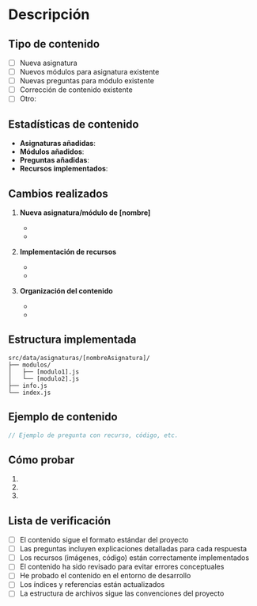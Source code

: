 # Descripción

<!-- Proporciona un resumen del contenido educativo que estás añadiendo -->

## Tipo de contenido

<!-- Marca con una "x" la opción relevante -->

- [ ] Nueva asignatura
- [ ] Nuevos módulos para asignatura existente
- [ ] Nuevas preguntas para módulo existente
- [ ] Corrección de contenido existente
- [ ] Otro: <!-- especifica -->

## Estadísticas de contenido

<!-- Completa según corresponda -->

- **Asignaturas añadidas**: <!-- número y nombres -->
- **Módulos añadidos**: <!-- número y nombres -->
- **Preguntas añadidas**: <!-- cantidad total -->
- **Recursos implementados**: <!-- imágenes, código, etc. -->

## Cambios realizados

<!-- Describe detalladamente los cambios, siguiendo un formato similar a este: -->

1. **Nueva asignatura/módulo de [nombre]**

   - <!-- Detalles sobre contenido y estructura -->
   - <!-- Objetivos de aprendizaje -->

2. **Implementación de recursos**

   - <!-- Imágenes, diagramas, código, etc. -->
   - <!-- Formato y organización -->

3. **Organización del contenido**
   - <!-- Estructura y orden lógico -->
   - <!-- Progresión de aprendizaje -->

## Estructura implementada

<!-- Detalla la estructura de archivos creada, por ejemplo: -->

```
src/data/asignaturas/[nombreAsignatura]/
├── modulos/
│   ├── [modulo1].js
│   └── [modulo2].js
├── info.js
└── index.js
```

## Ejemplo de contenido

<!-- Incluye uno o dos ejemplos representativos del contenido añadido -->

```js
// Ejemplo de pregunta con recurso, código, etc.
```

## Cómo probar

<!-- Lista los pasos necesarios para verificar que el contenido funciona correctamente -->

1. <!-- Paso 1 -->
2. <!-- Paso 2 -->
3. <!-- Paso 3 -->

## Lista de verificación

<!-- Marca con una "x" los puntos completados -->

- [ ] El contenido sigue el formato estándar del proyecto
- [ ] Las preguntas incluyen explicaciones detalladas para cada respuesta
- [ ] Los recursos (imágenes, código) están correctamente implementados
- [ ] El contenido ha sido revisado para evitar errores conceptuales
- [ ] He probado el contenido en el entorno de desarrollo
- [ ] Los índices y referencias están actualizados
- [ ] La estructura de archivos sigue las convenciones del proyecto
